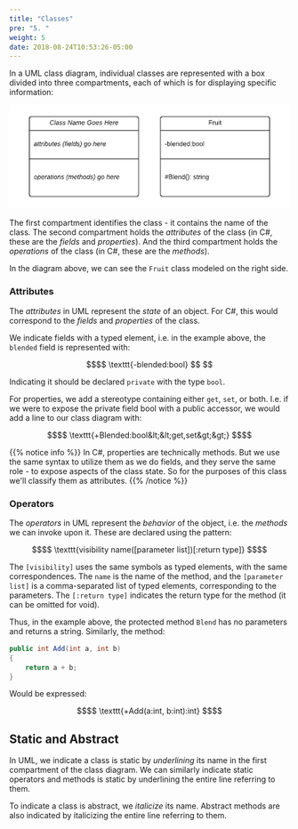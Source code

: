 ```yaml
---
title: "Classes"
pre: "5. "
weight: 5
date: 2018-08-24T10:53:26-05:00
---
```


In a UML class diagram, individual classes are represented with a box divided into three compartments, each of which is for displaying specific information:

![Class Diagram example](/images/5.5.1.png)

The first compartment identifies the class - it contains the name of the class. The second compartment holds the _attributes_ of the class (in C#, these are the _fields_ and _properties_).  And the third compartment holds the _operations_ of the class (in C#, these are the _methods_).

In the diagram above, we can see the `Fruit` class modeled on the right side. 

### Attributes
The _attributes_ in UML represent the _state_ of an object.  For C#, this would correspond to the _fields_ and _properties_ of the class.

We indicate fields with a typed element, i.e. in the example above, the `blended` field is represented with:

```math
$$
\texttt{-blended:bool}
$$ 
```

Indicating it should be declared `private` with the type `bool`.

For properties, we add a stereotype containing either `get`, `set`, or both.  I.e. if we were to expose the private field bool with a public accessor, we would add a line to our class diagram with:

```math
$$
\texttt{+Blended:bool&lt;&lt;get,set&gt;&gt;}
$$
```

{{% notice info %}}
In C#, properties are technically methods.  But we use the same syntax to utilize them as we do fields, and they serve the same role - to expose aspects of the class state. So for the purposes of this class we'll classify them as attributes.
{{% /notice %}}

### Operators
The _operators_ in UML represent the _behavior_ of the object, i.e. the _methods_ we can invoke upon it.  These are declared using the pattern:

```math
$$ 
\texttt{visibility name([parameter list])[:return type]}
$$
```

The  $\texttt{[visibility]}$ uses the same symbols as typed elements, with the same correspondences. The $\texttt{name}$ is the name of the method, and the $\texttt{[parameter list]}$ is a comma-separated list of typed elements, corresponding to the parameters.  The $\texttt{[:return type]}$ indicates the return type for the method (it can be omitted for void). 

Thus, in the example above, the protected method `Blend` has no parameters and returns a string.  Similarly, the method:

```csharp 
public int Add(int a, int b)
{
    return a + b;
}
```

Would be expressed:

```math
$$
\texttt{+Add(a:int, b:int):int}
$$
```

## Static and Abstract
In UML, we indicate a class is static by _underlining_ its name in the first compartment of the class diagram.  We can similarly indicate static operators and methods is static by underlining the entire line referring to them.

To indicate a class is abstract, we _italicize_ its name.  Abstract methods are also indicated by italicizing the entire line referring to them.